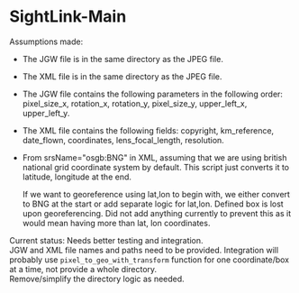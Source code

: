 # SightLink-Main

Assumptions made:
- The JGW file is in the same directory as the JPEG file.
- The XML file is in the same directory as the JPEG file.
- The JGW file contains the following parameters in the following order: pixel_size_x, rotation_x, rotation_y, pixel_size_y, upper_left_x, upper_left_y.
- The XML file contains the following fields: copyright, km_reference, date_flown, coordinates, lens_focal_length, resolution.
- From srsName="osgb:BNG" in XML, assuming that we are using british national grid coordinate system by default. 
    This script just converts it to latitude, longitude at the end. 

    If we want to georeference using lat,lon to begin with, we either convert to BNG at the start or add separate logic for lat,lon.
    Defined box is lost upon georeferencing. Did not add anything currently to prevent this as it would mean having more than lat, lon coordinates.

Current status: Needs better testing and integration.  
                JGW and XML file names and paths need to be provided. 
                Integration will probably use `pixel_to_geo_with_transform` function for one coordinate/box at a time, not provide a whole directory.  
                    Remove/simplify the directory logic as needed.  
